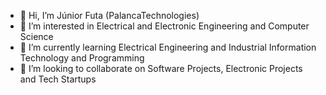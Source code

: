 - 👋 Hi, I’m Júnior Futa (PalancaTechnologies) 
- 👀 I’m interested in Electrical and Electronic Engineering and Computer Science
- 🌱 I’m currently learning Electrical Engineering and Industrial Information Technology and Programming
- 🤝 I’m looking to collaborate on Software Projects, Electronic Projects and Tech Startups
